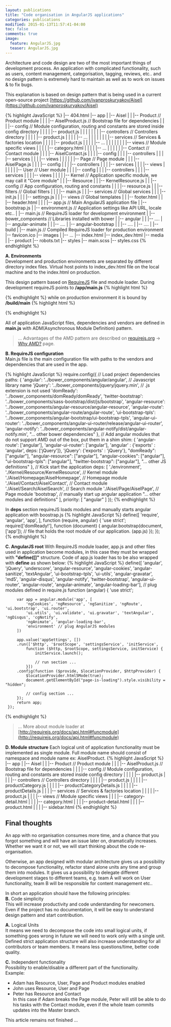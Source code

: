 ```yaml
---
layout: publications
title: "Code organisation in AngularJS applications"
categories: publications
modified: 2015-01-13T11:57:41-04:00
toc: false
comments: true
image:
  feature: AngularJS.jpg
  teaser: AngularJS.jpg
---
```

Architecture and code design are two of the most important things of development process.
An application with complicated functionality, such as users, content management,
categorisation, tagging, reviews, etc.. and no design pattern is extremely hard to maintain
as well as to work on issues & to fix bugs.

This explanation is based on design pattern that is being used in a current open-source project [https://github.com/ivanproskuryakov/Aisel](https://github.com/ivanproskuryakov/Aisel)

 {% highlight JavaScript %}
|-- 404.html
|-- app
|   |-- Aisel
|   |   |-- Product // Product module
|   |   |   |-- AiselProduct.js // Bootstrap file for dependencies
|   |   |   |-- config // Module configuration, routing and constants are stored inside config directory
|   |   |   |   |-- product.js
|   |   |   |
|   |   |   |-- controllers // Controllers directory
|   |   |   |   |-- product.js
|   |   |   |   |-- ...
|   |   |   |
|   |   |   |-- services // Services & factories location
|   |   |   |   |-- product.js
|   |   |   |   |-- ...
|   |   |   |
|   |   |   |-- views // Module specific views
|   |   |   |   |-- category.html
|   |   |   |   |-- ...
|   |   |
|   |   |-- Contact // Contact module
|   |   |   |-- AiselContact.js
|   |   |   |-- config
|   |   |   |-- controllers
|   |   |   |-- services
|   |   |   |-- views
|   |   |
|   |   |-- Page // Page module
|   |   |   |-- AiselPage.js
|   |   |   |-- config
|   |   |   |-- controllers
|   |   |   |-- services
|   |   |   |-- views
|   |   |
|   |   |-- User // User module
|   |   |   |-- config
|   |   |   |-- controllers
|   |   |   |-- services
|   |   |   |-- views
|   |   |
|   |-- Kernel // Application specific module, we may call it "Core module"
|   |   |-- Resource
|   |       |-- KernelResource.js
|   |       |-- config // App configuration, routing and constants
|   |       |   |-- resource.js
|   |       |-- filters // Global filters
|   |       |   |-- main.js
|   |       |-- services // Global services
|   |       |   |-- init.js
|   |       |   |-- settings.js
|   |       |-- views // Global templates
|   |           |-- footer.html
|   |           |-- header.html
|   |
|   |-- app.js // Main AngularJS application file
|   |-- bootstrap.js
|   |-- environment.js // Application settings like API URL, locale etc..
|   |-- main.js // RequireJS loader for development environment
|
|-- bower_components // Libraries installed with bower
|   |-- angular
|   |   |-- ....
|   |-- angular-animate
|   |   |-- ....
|   |-- angular-bootstrap
|   |   |-- ....
|   |-- ....
|
|-- build
|   |-- main.js // Compiled RequireJS loader for production environment
|-- favicon.ico
|-- images
|   |-- ...
|-- index.html
|-- index_dev.html
|-- media
|   |-- product
|-- robots.txt
|-- styles
    |-- main.scss
    |-- styles.css
 {% endhighlight %}

**A. Environments** <br/>
Development and production environments are separated by different directory index files.
Virtual host points to index_dev.html file on the local machine and to the index.html on production.

This design pattern based on [RequireJS](http://requirejs.org/) file and module loader.
During development requireJS points to **/app/main.js**
 {% highlight html %}
 <script data-main="/app/main" src="/bower_components/requirejs/require.js"></script>
 {% endhighlight %}
while on production environment it is bound by **/build/main**
 {% highlight html %}
 <script data-main="/build/main" src="/bower_components/requirejs/require.js"></script>
 {% endhighlight %}

All of application JavaScript files, dependencies and vendors are defined in **main.js**
with ADM(Asynchronous Module Definition) pattern.

> ... Advantages of the AMD pattern are described on [requirejs.org](requirejs.org) -> [Why AMD?](http://requirejs.org/docs/whyamd.html) page.

**B. RequireJS configuration**<br/>
Main.js file is the main configuration file with paths to the vendors and dependencies that are used in the app.

 {% highlight JavaScript %}
require.config({
    // Load project dependencies
    paths: {
        'angular': '../bower_components/angular/angular',    // Javascript library name
        'jQuery': '../bower_components/jquery/jquery.min',   // .js extension is not used
        'domReady': '../bower_components/domReady/domReady',
        'twitter-bootstrap': '../bower_components/sass-bootstrap/dist/js/bootstrap',
        'angular-resource': '../bower_components/angular-resource/angular-resource',
        'angular-route': '../bower_components/angular-route/angular-route',
        'ui-bootstrap-tpls': '../bower_components/angular-bootstrap/ui-bootstrap-tpls',
        'angular-ui-router': '../bower_components/angular-ui-router/release/angular-ui-router',
        'angular-notify': '../bower_components/angular-notify/dist/angular-notify.min',
        "... other bower dependencies"
    },
    // Add angular modules that do not support AMD out of the box, put them in a shim
    shim: {
        'angular-route': ['angular'],
        'angular-ui-router': ['angular'],
        'angular' : {'exports' : 'angular', deps: ['jQuery']},
        'jQuery': {'exports' : 'jQuery'},
        "domReady": ["angular"],
        "angular-resource": ["angular"],
        "angular-cookies": ["angular"],
        "ui-bootstrap-tpls": ["angular"],
        "twitter-bootstrap": ["angular"],
        "... other JS definitions"
    },
    // Kick start the application
    deps: [
        './environment',
        './Kernel/Resource/KernelResource', // Kernel module
        './Aisel/Homepage/AiselHomepage', // Homepage module
        './Aisel/Contact/AiselContact', // Contact module
        './Aisel/Search/AiselSearch', // Search module
        './Aisel/Page/AiselPage', // Page module
        'bootstrap', // manually start up angular application
        "... other modules and definitions"
    ],
    priority: [
        "angular"
    ]
});
 {% endhighlight %}

In **deps** section requireJS loads modules and manually starts angular application with boostrap.js
{% highlight JavaScript %}
define([
    'require',
    'angular',
    'app',
], function (require, angular) {
    'use strict';
    require(['domReady!'], function (document) {
        angular.bootstrap(document, ['app']); // file that holds the root module of our application. (app.js)
    });
});
{% endhighlight %}

**C. AngularJS root**
With RequireJS module loader, app.js and other files used in application become modules,
in this case they must be wrapped with **"define([]"** structure.
Code of app.js loader has to be also wrapped with **define** as shown below:
{% highlight JavaScript %}
 define([
         'angular', 'jQuery', 'underscore', 'angular-resource',
         'angular-cookies', 'angular-sanitize', 'textAngular',
         'ui-bootstrap-tpls', 'ui-utils', 'angular-gravatar',
         'md5', 'angular-disqus', 'angular-notify', 'twitter-bootstrap',
         'angular-ui-router', 'angular-route', 'angular-animate',
         'angular-loading-bar'], // plug modules defined in require.js
     function (angular) {
         'use strict';

         var app = angular.module('app', [
             'ngCookies', 'ngResource', 'ngSanitize', 'ngRoute', 'ui.bootstrap', 'ui.router',
             'ui.utils', 'ui.validate', 'ui.gravatar', 'textAngular', 'ngDisqus', 'cgNotify',
             'ngAnimate', 'angular-loading-bar',
             'environment' // plug AngularJS modules
         ])

         app.value('appSettings', [])
         .run(['$http', '$rootScope', 'settingsService', 'initService',
             function ($http, $rootScope, settingsService, initService) {
                 initService.launch();

                 // run section ...
             }])
         .config(function ($provide, $locationProvider, $httpProvider) {
             $locationProvider.html5Mode(true);
             document.getElementById("page-is-loading").style.visibility = "hidden";

             // config section ...
         });
         return app;
     });
{% endhighlight %}
> ... More about module loader at [http://requirejs.org/docs/api.html#funcmodule](http://requirejs.org/docs/api.html#funcmodule)

**D. Module structure**
Each logical unit of application functionality must be implemented as single module.
Full module name should consist of namespace and module name ex: AiselProduct.
{% highlight JavaScript %}
|-- app
|   |-- Aisel
|   |   |-- Product // Product module
|   |   |   |-- AiselProduct.js // Bootstrap file for dependencies
|   |   |   |-- config // Module configuration, routing and constants are stored inside config directory
|   |   |   |   |-- product.js
|   |   |   |-- controllers // Controllers directory
|   |   |   |   |-- product.js
|   |   |   |   |-- productCategory.js
|   |   |   |   |-- productCategoryDetails.js
|   |   |   |   |-- productDetails.js
|   |   |   |-- services // Services & factories location
|   |   |   |   |-- product.js
|   |   |   |-- views // Module specific views
|   |   |       |-- category-detail.html
|   |   |       |-- category.html
|   |   |       |-- product-detail.html
|   |   |       |-- product.html
|   |   |       |-- sidebar.html
{% endhighlight %}

## Final thoughts
An app with no organisation consumes more time, and a chance that you forgot something and will
have an issue later on, dramatically increases. Whether we want it or not, we will start thinking
about the code re-organisation.

Otherwise, an app designed with modular architecture gives us a possibility to decompose functionality,
refactor stand alone units any time and group them into modules. It gives us a possibility to delegate different
development stages to different teams, e.g. team A will work on User functionality, team B will be
responsible for content management etc..


In short an application should have the following principles:<br/>
 **B.** Code simplicity<br/>
 This will increase productivity and code understanding for newcomers. Even if the project has no documentation,
 it will be easy to understand design pattern and start contribution.

 **A.** Logical Units<br/>
 It means we need to decompose the code into small logical units,
 if something goes wrong in future we will need to work only with a single unit.
 Defined strict application structure will also increase understanding for all contributors or team members.
 It means less questions/time, better code quality.

 **C.** Independent functionality<br/>
 Possibility to enable/disable a different part of the functionality.<br/>
 Example:<br/>
  - Adam has Resource, User, Page and Product modules enabled<br/>
  - John uses Resource, User and Page<br/>
  - Peter has Resource and Contact<br/>
 In this case if Adam breaks the Page module, Peter will still be able to do his tasks with the Contact module,
 even if the whole team commits updates into the Master branch.

This article remains not finished ...
